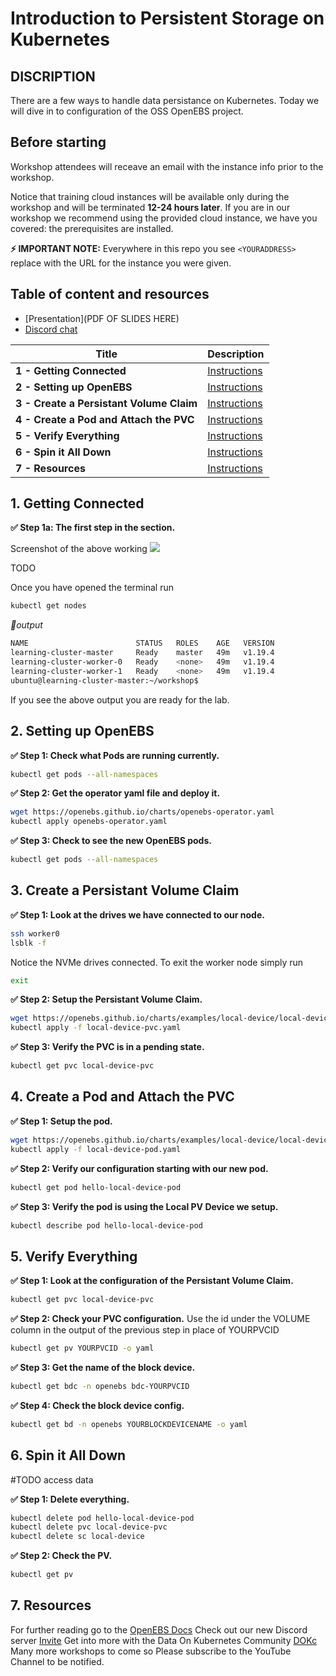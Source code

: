 # Introduction to Persistent Storage on Kubernetes

## DISCRIPTION
There are a few ways to handle data persistance on Kubernetes.  Today we will dive in to configuration of the OSS OpenEBS project. 

## Before starting
Workshop attendees will receave an email with the instance info prior to the workshop.

Notice that training cloud instances will be available only during the workshop and will be terminated **12-24 hours later**. If you are in our workshop we recommend using the provided cloud instance, we have you covered: the prerequisites are installed.

**⚡ IMPORTANT NOTE:**
Everywhere in this repo you see `<YOURADDRESS>` replace with the URL for the instance you were given.  

## Table of content and resources
* [Presentation](PDF OF SLIDES HERE)
* [Discord chat](https://discord.gg/kkDTVQwJSN)

| Title  | Description
|---|---|
| **1 -  Getting Connected** | [Instructions](#1-Getting-Connected)  |
| **2 - Setting up OpenEBS** | [Instructions](#2-Setting-up-OpenEBS)  |
| **3 - Create a Persistant Volume Claim** | [Instructions](#3-Create-a-Persistant-Volume-Claim)  |
| **4 - Create a Pod and Attach the PVC** | [Instructions](#4-Create-a-Pod-and-Attach-the-PVC)  |
| **5 - Verify Everything** | [Instructions](#5-Verify-Everything)  |
| **6 - Spin it All Down** | [Instructions](#6-Spin-it-All-Down)  |
| **7 - Resources** | [Instructions](#7-Resources)  |



## 1. Getting Connected
**✅ Step 1a: The first step in the section.**


Screenshot of the above working
<img src="https://user-images.githubusercontent.com/blah/blahblah.png" width=“700” />

TODO

Once you have opened the terminal run
```bash
kubectl get nodes
```

*📃output*

```bash
NAME                        STATUS   ROLES    AGE   VERSION
learning-cluster-master     Ready    master   49m   v1.19.4
learning-cluster-worker-0   Ready    <none>   49m   v1.19.4
learning-cluster-worker-1   Ready    <none>   49m   v1.19.4
ubuntu@learning-cluster-master:~/workshop$ 
```
If you see the above output you are ready for the lab.

## 2. Setting up OpenEBS
**✅ Step 1: Check what Pods are running currently.**
```bash
kubectl get pods --all-namespaces
```
**✅ Step 2: Get the operator yaml file and deploy it.**
```bash
wget https://openebs.github.io/charts/openebs-operator.yaml
kubectl apply openebs-operator.yaml
```
**✅ Step 3: Check to see the new OpenEBS pods.**
```bash
kubectl get pods --all-namespaces
```

## 3. Create a Persistant Volume Claim

**✅ Step 1: Look at the drives we have connected to our node.**
```bash
ssh worker0
lsblk -f
```
Notice the NVMe drives connected.  To exit the worker node simply run
```bash
exit
```

**✅ Step 2: Setup the Persistant Volume Claim.**
```bash
wget https://openebs.github.io/charts/examples/local-device/local-device-pvc.yaml
kubectl apply -f local-device-pvc.yaml
```

**✅ Step 3: Verify the PVC is in a pending state.**
```bash
kubectl get pvc local-device-pvc
```

## 4. Create a Pod and Attach the PVC

**✅ Step 1: Setup the pod.**
```bash
wget https://openebs.github.io/charts/examples/local-device/local-device-pod.yaml
kubectl apply -f local-device-pod.yaml
```

**✅ Step 2: Verify our configuration starting with our new pod.**
```bash
kubectl get pod hello-local-device-pod
```

**✅ Step 3: Verify the pod is using the Local PV Device we setup.**
```bash
kubectl describe pod hello-local-device-pod
```

## 5. Verify Everything

**✅ Step 1: Look at the configuration of the Persistant Volume Claim.**
```bash
kubectl get pvc local-device-pvc
```

**✅ Step 2: Check your PVC configuration.**
Use the id under the VOLUME column in the output of the previous step in place of YOURPVCID
```bash
kubectl get pv YOURPVCID -o yaml
```

**✅ Step 3: Get the name of the block device.**
```bash
kubectl get bdc -n openebs bdc-YOURPVCID
```

**✅ Step 4: Check the block device config.**
```bash
kubectl get bd -n openebs YOURBLOCKDEVICENAME -o yaml
```

## 6. Spin it All Down

#TODO access data

**✅ Step 1: Delete everything.**
```bash
kubectl delete pod hello-local-device-pod
kubectl delete pvc local-device-pvc
kubectl delete sc local-device
```

**✅ Step 2: Check the PV.**
```bash
kubectl get pv
```

## 7. Resources
For further reading go to the [OpenEBS Docs](https://docs.openebs.io/) 
Check out our new Discord server [Invite](https://discord.gg/kkDTVQwJSN) 
Get into more with the Data On Kubernetes Community [DOKc](https://dok.community/)
Many more workshops to come so Please subscribe to the YouTube Channel to be notified. 

